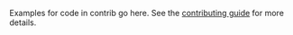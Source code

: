 Examples for code in contrib go here. See the
[contributing guide](https://github.com/negrinho/darch/blob/master/CONTRIBUTING.md) for more details.
